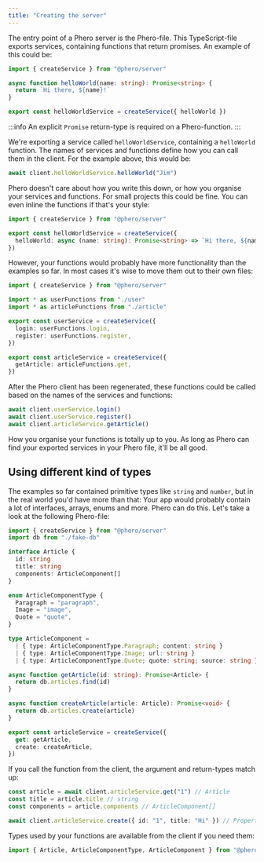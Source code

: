 ```yaml
---
title: "Creating the server"
---
```


The entry point of a Phero server is the Phero-file. This TypeScript-file exports services, containing functions that return promises. An example of this could be:

```ts
import { createService } from "@phero/server"

async function helloWorld(name: string): Promise<string> {
  return `Hi there, ${name}!`
}

export const helloWorldService = createService({ helloWorld })
```

:::info
An explicit `Promise` return-type is required on a Phero-function.
:::

We're exporting a service called `helloWorldService`, containing a `helloWorld` function. The names of services and functions define how you can call them in the client. For the example above, this would be:

```ts
await client.helloWorldService.helloWorld("Jim")
```

Phero doesn't care about how you write this down, or how you organise your services and functions. For small projects this could be fine. You can even inline the functions if that's your style:

```ts
import { createService } from "@phero/server"

export const helloWorldService = createService({
  helloWorld: async (name: string): Promise<string> => `Hi there, ${name}!`,
})
```

However, your functions would probably have more functionality than the examples so far. In most cases it's wise to move them out to their own files:

```ts
import { createService } from "@phero/server"

import * as userFunctions from "./user"
import * as articleFunctions from "./article"

export const userService = createService({
  login: userFunctions.login,
  register: userFunctions.register,
})

export const articleService = createService({
  getArticle: articleFunctions.get,
})
```

After the Phero client has been regenerated, these functions could be called based on the names of the services and functions:

```ts
await client.userService.login()
await client.userService.register()
await client.articleService.getArticle()
```

How you organise your functions is totally up to you. As long as Phero can find your exported services in your Phero file, it'll be all good.

## Using different kind of types

The examples so far contained primitive types like `string` and `number`, but in the real world you'd have more than that: Your app would probably contain a lot of interfaces, arrays, enums and more. Phero can do this. Let's take a look at the following Phero-file:

```ts
import { createService } from "@phero/server"
import db from "./fake-db"

interface Article {
  id: string
  title: string
  components: ArticleComponent[]
}

enum ArticleComponentType {
  Paragraph = "paragraph",
  Image = "image",
  Quote = "quote",
}

type ArticleComponent =
  | { type: ArticleComponentType.Paragraph; content: string }
  | { type: ArticleComponentType.Image; url: string }
  | { type: ArticleComponentType.Quote; quote: string; source: string }

async function getArticle(id: string): Promise<Article> {
  return db.articles.find(id)
}

async function createArticle(article: Article): Promise<void> {
  return db.articles.create(article)
}

export const articleService = createService({
  get: getArticle,
  create: createArticle,
})
```

If you call the function from the client, the argument and return-types match up:

```ts
const article = await client.articleService.get("1") // Article
const title = article.title // string
const components = article.components // ArticleComponent[]

await client.articleService.create({ id: "1", title: "Hi" }) // Property 'components' is missing
```

Types used by your functions are available from the client if you need them:

```ts
import { Article, ArticleComponentType, ArticleComponent } from "@phero/client"
```
